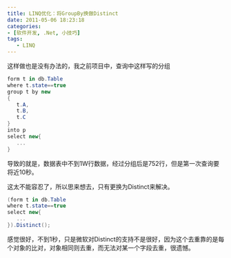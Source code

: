 ```yaml
---
title: LINQ优化：将GroupBy换做Distinct
date: 2011-05-06 18:23:18
categories:
- [软件开发, .Net, 小技巧]
tags: 
   - LINQ
---
```


这样做也是没有办法的，我之前项目中，查询中这样写的分组

~~~csharp
form t in db.Table
where t.state==true
group t by new
{
   t.A,
   t.B,
   t.C
}
into p
select new{
   ...
}
~~~

导致的就是，数据表中不到1W行数据，经过分组后是752行，但是第一次查询要将近10秒。

这太不能容忍了，所以思来想去，只有更换为Distinct来解决。

~~~ csharp
(form t in db.Table
where t.state==true
select new{
   ...
}).Distinct();
~~~

感觉很好，不到1秒，只是微软对Distinct的支持不是很好，因为这个去重靠的是每个对象的比对，对象相同则去重，而无法对某一个字段去重，很遗憾。
